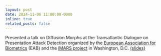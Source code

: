 ```yaml
---
layout: post
date: 2024-11-06 11:00:00-0000
inline: true
related_posts: false
---
```


Presented a talk on Diffusion Morphs at the Transatlantic Dialogue on Presentation Attack Detection organized by the [European Association for Biometrics](https://eab.org/) (EAB) and the [iMARS project](https://imars-project.eu/) in Washington, D.C. [(slides)](/assets/pdf/eab_dc_talk_2024.pdf)
